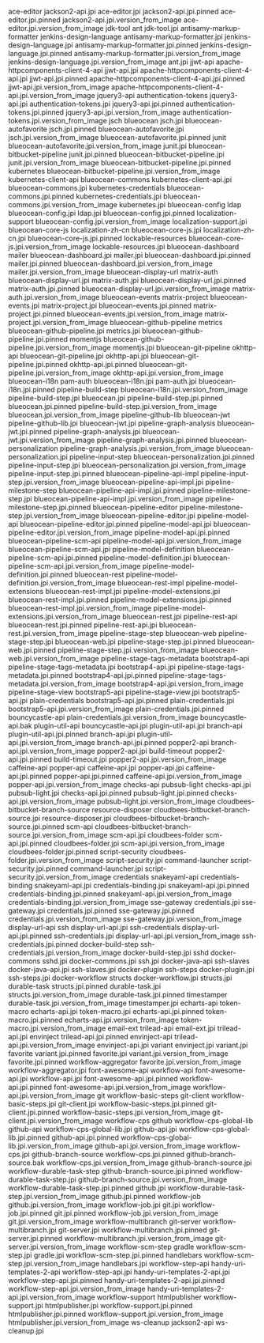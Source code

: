 ace-editor                                                 jackson2-api.jpi
ace-editor.jpi                                             jackson2-api.jpi.pinned
ace-editor.jpi.pinned                                      jackson2-api.jpi.version_from_image
ace-editor.jpi.version_from_image                          jdk-tool
ant                                                        jdk-tool.jpi
antisamy-markup-formatter                                  jenkins-design-language
antisamy-markup-formatter.jpi                              jenkins-design-language.jpi
antisamy-markup-formatter.jpi.pinned                       jenkins-design-language.jpi.pinned
antisamy-markup-formatter.jpi.version_from_image           jenkins-design-language.jpi.version_from_image
ant.jpi                                                    jjwt-api
apache-httpcomponents-client-4-api                         jjwt-api.jpi
apache-httpcomponents-client-4-api.jpi                     jjwt-api.jpi.pinned
apache-httpcomponents-client-4-api.jpi.pinned              jjwt-api.jpi.version_from_image
apache-httpcomponents-client-4-api.jpi.version_from_image  jquery3-api
authentication-tokens                                      jquery3-api.jpi
authentication-tokens.jpi                                  jquery3-api.jpi.pinned
authentication-tokens.jpi.pinned                           jquery3-api.jpi.version_from_image
authentication-tokens.jpi.version_from_image               jsch
blueocean                                                  jsch.jpi
blueocean-autofavorite                                     jsch.jpi.pinned
blueocean-autofavorite.jpi                                 jsch.jpi.version_from_image
blueocean-autofavorite.jpi.pinned                          junit
blueocean-autofavorite.jpi.version_from_image              junit.jpi
blueocean-bitbucket-pipeline                               junit.jpi.pinned
blueocean-bitbucket-pipeline.jpi                           junit.jpi.version_from_image
blueocean-bitbucket-pipeline.jpi.pinned                    kubernetes
blueocean-bitbucket-pipeline.jpi.version_from_image        kubernetes-client-api
blueocean-commons                                          kubernetes-client-api.jpi
blueocean-commons.jpi                                      kubernetes-credentials
blueocean-commons.jpi.pinned                               kubernetes-credentials.jpi
blueocean-commons.jpi.version_from_image                   kubernetes.jpi
blueocean-config                                           ldap
blueocean-config.jpi                                       ldap.jpi
blueocean-config.jpi.pinned                                localization-support
blueocean-config.jpi.version_from_image                    localization-support.jpi
blueocean-core-js                                          localization-zh-cn
blueocean-core-js.jpi                                      localization-zh-cn.jpi
blueocean-core-js.jpi.pinned                               lockable-resources
blueocean-core-js.jpi.version_from_image                   lockable-resources.jpi
blueocean-dashboard                                        mailer
blueocean-dashboard.jpi                                    mailer.jpi
blueocean-dashboard.jpi.pinned                             mailer.jpi.pinned
blueocean-dashboard.jpi.version_from_image                 mailer.jpi.version_from_image
blueocean-display-url                                      matrix-auth
blueocean-display-url.jpi                                  matrix-auth.jpi
blueocean-display-url.jpi.pinned                           matrix-auth.jpi.pinned
blueocean-display-url.jpi.version_from_image               matrix-auth.jpi.version_from_image
blueocean-events                                           matrix-project
blueocean-events.jpi                                       matrix-project.jpi
blueocean-events.jpi.pinned                                matrix-project.jpi.pinned
blueocean-events.jpi.version_from_image                    matrix-project.jpi.version_from_image
blueocean-github-pipeline                                  metrics
blueocean-github-pipeline.jpi                              metrics.jpi
blueocean-github-pipeline.jpi.pinned                       momentjs
blueocean-github-pipeline.jpi.version_from_image           momentjs.jpi
blueocean-git-pipeline                                     okhttp-api
blueocean-git-pipeline.jpi                                 okhttp-api.jpi
blueocean-git-pipeline.jpi.pinned                          okhttp-api.jpi.pinned
blueocean-git-pipeline.jpi.version_from_image              okhttp-api.jpi.version_from_image
blueocean-i18n                                             pam-auth
blueocean-i18n.jpi                                         pam-auth.jpi
blueocean-i18n.jpi.pinned                                  pipeline-build-step
blueocean-i18n.jpi.version_from_image                      pipeline-build-step.jpi
blueocean.jpi                                              pipeline-build-step.jpi.pinned
blueocean.jpi.pinned                                       pipeline-build-step.jpi.version_from_image
blueocean.jpi.version_from_image                           pipeline-github-lib
blueocean-jwt                                              pipeline-github-lib.jpi
blueocean-jwt.jpi                                          pipeline-graph-analysis
blueocean-jwt.jpi.pinned                                   pipeline-graph-analysis.jpi
blueocean-jwt.jpi.version_from_image                       pipeline-graph-analysis.jpi.pinned
blueocean-personalization                                  pipeline-graph-analysis.jpi.version_from_image
blueocean-personalization.jpi                              pipeline-input-step
blueocean-personalization.jpi.pinned                       pipeline-input-step.jpi
blueocean-personalization.jpi.version_from_image           pipeline-input-step.jpi.pinned
blueocean-pipeline-api-impl                                pipeline-input-step.jpi.version_from_image
blueocean-pipeline-api-impl.jpi                            pipeline-milestone-step
blueocean-pipeline-api-impl.jpi.pinned                     pipeline-milestone-step.jpi
blueocean-pipeline-api-impl.jpi.version_from_image         pipeline-milestone-step.jpi.pinned
blueocean-pipeline-editor                                  pipeline-milestone-step.jpi.version_from_image
blueocean-pipeline-editor.jpi                              pipeline-model-api
blueocean-pipeline-editor.jpi.pinned                       pipeline-model-api.jpi
blueocean-pipeline-editor.jpi.version_from_image           pipeline-model-api.jpi.pinned
blueocean-pipeline-scm-api                                 pipeline-model-api.jpi.version_from_image
blueocean-pipeline-scm-api.jpi                             pipeline-model-definition
blueocean-pipeline-scm-api.jpi.pinned                      pipeline-model-definition.jpi
blueocean-pipeline-scm-api.jpi.version_from_image          pipeline-model-definition.jpi.pinned
blueocean-rest                                             pipeline-model-definition.jpi.version_from_image
blueocean-rest-impl                                        pipeline-model-extensions
blueocean-rest-impl.jpi                                    pipeline-model-extensions.jpi
blueocean-rest-impl.jpi.pinned                             pipeline-model-extensions.jpi.pinned
blueocean-rest-impl.jpi.version_from_image                 pipeline-model-extensions.jpi.version_from_image
blueocean-rest.jpi                                         pipeline-rest-api
blueocean-rest.jpi.pinned                                  pipeline-rest-api.jpi
blueocean-rest.jpi.version_from_image                      pipeline-stage-step
blueocean-web                                              pipeline-stage-step.jpi
blueocean-web.jpi                                          pipeline-stage-step.jpi.pinned
blueocean-web.jpi.pinned                                   pipeline-stage-step.jpi.version_from_image
blueocean-web.jpi.version_from_image                       pipeline-stage-tags-metadata
bootstrap4-api                                             pipeline-stage-tags-metadata.jpi
bootstrap4-api.jpi                                         pipeline-stage-tags-metadata.jpi.pinned
bootstrap4-api.jpi.pinned                                  pipeline-stage-tags-metadata.jpi.version_from_image
bootstrap4-api.jpi.version_from_image                      pipeline-stage-view
bootstrap5-api                                             pipeline-stage-view.jpi
bootstrap5-api.jpi                                         plain-credentials
bootstrap5-api.jpi.pinned                                  plain-credentials.jpi
bootstrap5-api.jpi.version_from_image                      plain-credentials.jpi.pinned
bouncycastle-api                                           plain-credentials.jpi.version_from_image
bouncycastle-api.bak                                       plugin-util-api
bouncycastle-api.jpi                                       plugin-util-api.jpi
branch-api                                                 plugin-util-api.jpi.pinned
branch-api.jpi                                             plugin-util-api.jpi.version_from_image
branch-api.jpi.pinned                                      popper2-api
branch-api.jpi.version_from_image                          popper2-api.jpi
build-timeout                                              popper2-api.jpi.pinned
build-timeout.jpi                                          popper2-api.jpi.version_from_image
caffeine-api                                               popper-api
caffeine-api.jpi                                           popper-api.jpi
caffeine-api.jpi.pinned                                    popper-api.jpi.pinned
caffeine-api.jpi.version_from_image                        popper-api.jpi.version_from_image
checks-api                                                 pubsub-light
checks-api.jpi                                             pubsub-light.jpi
checks-api.jpi.pinned                                      pubsub-light.jpi.pinned
checks-api.jpi.version_from_image                          pubsub-light.jpi.version_from_image
cloudbees-bitbucket-branch-source                          resource-disposer
cloudbees-bitbucket-branch-source.jpi                      resource-disposer.jpi
cloudbees-bitbucket-branch-source.jpi.pinned               scm-api
cloudbees-bitbucket-branch-source.jpi.version_from_image   scm-api.jpi
cloudbees-folder                                           scm-api.jpi.pinned
cloudbees-folder.jpi                                       scm-api.jpi.version_from_image
cloudbees-folder.jpi.pinned                                script-security
cloudbees-folder.jpi.version_from_image                    script-security.jpi
command-launcher                                           script-security.jpi.pinned
command-launcher.jpi                                       script-security.jpi.version_from_image
credentials                                                snakeyaml-api
credentials-binding                                        snakeyaml-api.jpi
credentials-binding.jpi                                    snakeyaml-api.jpi.pinned
credentials-binding.jpi.pinned                             snakeyaml-api.jpi.version_from_image
credentials-binding.jpi.version_from_image                 sse-gateway
credentials.jpi                                            sse-gateway.jpi
credentials.jpi.pinned                                     sse-gateway.jpi.pinned
credentials.jpi.version_from_image                         sse-gateway.jpi.version_from_image
display-url-api                                            ssh
display-url-api.jpi                                        ssh-credentials
display-url-api.jpi.pinned                                 ssh-credentials.jpi
display-url-api.jpi.version_from_image                     ssh-credentials.jpi.pinned
docker-build-step                                          ssh-credentials.jpi.version_from_image
docker-build-step.jpi                                      sshd
docker-commons                                             sshd.jpi
docker-commons.jpi                                         ssh.jpi
docker-java-api                                            ssh-slaves
docker-java-api.jpi                                        ssh-slaves.jpi
docker-plugin                                              ssh-steps
docker-plugin.jpi                                          ssh-steps.jpi
docker-workflow                                            structs
docker-workflow.jpi                                        structs.jpi
durable-task                                               structs.jpi.pinned
durable-task.jpi                                           structs.jpi.version_from_image
durable-task.jpi.pinned                                    timestamper
durable-task.jpi.version_from_image                        timestamper.jpi
echarts-api                                                token-macro
echarts-api.jpi                                            token-macro.jpi
echarts-api.jpi.pinned                                     token-macro.jpi.pinned
echarts-api.jpi.version_from_image                         token-macro.jpi.version_from_image
email-ext                                                  trilead-api
email-ext.jpi                                              trilead-api.jpi
envinject                                                  trilead-api.jpi.pinned
envinject-api                                              trilead-api.jpi.version_from_image
envinject-api.jpi                                          variant
envinject.jpi                                              variant.jpi
favorite                                                   variant.jpi.pinned
favorite.jpi                                               variant.jpi.version_from_image
favorite.jpi.pinned                                        workflow-aggregator
favorite.jpi.version_from_image                            workflow-aggregator.jpi
font-awesome-api                                           workflow-api
font-awesome-api.jpi                                       workflow-api.jpi
font-awesome-api.jpi.pinned                                workflow-api.jpi.pinned
font-awesome-api.jpi.version_from_image                    workflow-api.jpi.version_from_image
git                                                        workflow-basic-steps
git-client                                                 workflow-basic-steps.jpi
git-client.jpi                                             workflow-basic-steps.jpi.pinned
git-client.jpi.pinned                                      workflow-basic-steps.jpi.version_from_image
git-client.jpi.version_from_image                          workflow-cps
github                                                     workflow-cps-global-lib
github-api                                                 workflow-cps-global-lib.jpi
github-api.jpi                                             workflow-cps-global-lib.jpi.pinned
github-api.jpi.pinned                                      workflow-cps-global-lib.jpi.version_from_image
github-api.jpi.version_from_image                          workflow-cps.jpi
github-branch-source                                       workflow-cps.jpi.pinned
github-branch-source.bak                                   workflow-cps.jpi.version_from_image
github-branch-source.jpi                                   workflow-durable-task-step
github-branch-source.jpi.pinned                            workflow-durable-task-step.jpi
github-branch-source.jpi.version_from_image                workflow-durable-task-step.jpi.pinned
github.jpi                                                 workflow-durable-task-step.jpi.version_from_image
github.jpi.pinned                                          workflow-job
github.jpi.version_from_image                              workflow-job.jpi
git.jpi                                                    workflow-job.jpi.pinned
git.jpi.pinned                                             workflow-job.jpi.version_from_image
git.jpi.version_from_image                                 workflow-multibranch
git-server                                                 workflow-multibranch.jpi
git-server.jpi                                             workflow-multibranch.jpi.pinned
git-server.jpi.pinned                                      workflow-multibranch.jpi.version_from_image
git-server.jpi.version_from_image                          workflow-scm-step
gradle                                                     workflow-scm-step.jpi
gradle.jpi                                                 workflow-scm-step.jpi.pinned
handlebars                                                 workflow-scm-step.jpi.version_from_image
handlebars.jpi                                             workflow-step-api
handy-uri-templates-2-api                                  workflow-step-api.jpi
handy-uri-templates-2-api.jpi                              workflow-step-api.jpi.pinned
handy-uri-templates-2-api.jpi.pinned                       workflow-step-api.jpi.version_from_image
handy-uri-templates-2-api.jpi.version_from_image           workflow-support
htmlpublisher                                              workflow-support.jpi
htmlpublisher.jpi                                          workflow-support.jpi.pinned
htmlpublisher.jpi.pinned                                   workflow-support.jpi.version_from_image
htmlpublisher.jpi.version_from_image                       ws-cleanup
jackson2-api                                               ws-cleanup.jpi